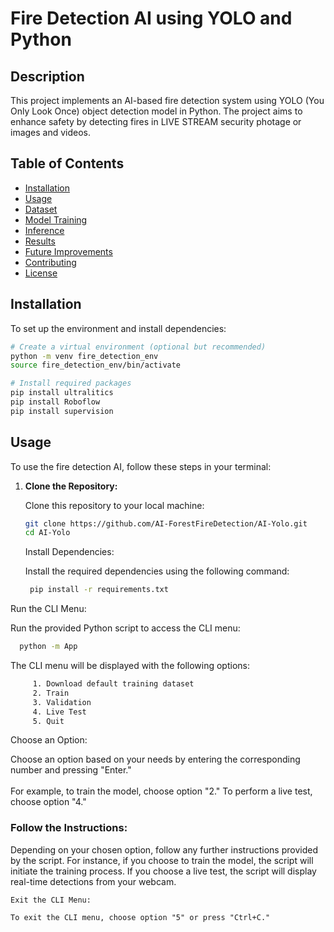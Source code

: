 # Fire Detection AI using YOLO and Python

## Description

This project implements an AI-based fire detection system using YOLO (You Only Look Once) object detection model in Python. The project aims to enhance safety by detecting fires in LIVE STREAM security photage or images and videos.

## Table of Contents


- [Installation](#installation)
- [Usage](#usage)
- [Dataset](#dataset)
- [Model Training](#model-training)
- [Inference](#inference)
- [Results](#results)
- [Future Improvements](#future-improvements)
- [Contributing](#contributing)
- [License](#license)

## Installation
 

To set up the environment and install dependencies:

```bash
# Create a virtual environment (optional but recommended)
python -m venv fire_detection_env
source fire_detection_env/bin/activate

# Install required packages
pip install ultralitics
pip install Roboflow
pip install supervision
```

## Usage

To use the fire detection AI, follow these steps in your terminal:

1. **Clone the Repository:**

   Clone this repository to your local machine:

   ```bash
   git clone https://github.com/AI-ForestFireDetection/AI-Yolo.git
   cd AI-Yolo
   ```
    Install Dependencies:

    Install the required dependencies using the following command:
   ```bash
    pip install -r requirements.txt
    ```
Run the CLI Menu:

Run the provided Python script to access the CLI menu:

```bash
  python -m App
```
The CLI menu will be displayed with the following options:
   ```bash
        1. Download default training dataset
        2. Train
        3. Validation
        4. Live Test
        5. Quit
   ```
        

Choose an Option:

Choose an option based on your needs by entering the corresponding number and pressing "Enter." 
<br><br>For example, to train the model, choose option "2." To perform a live test, choose option "4."

### Follow the Instructions:

Depending on your chosen option, follow any further instructions provided by the script. For instance, if you choose to train the model, the script will initiate the training process. If you choose a live test, the script will display real-time detections from your webcam.

    Exit the CLI Menu:

    To exit the CLI menu, choose option "5" or press "Ctrl+C."

